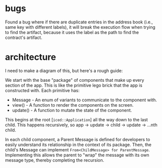# bugs

Found a bug where if there are duplicate entries in the address book (i.e., same key with different labels), it will break the execution flow when trying to find the artifact, because it uses the label as the path to find the contract's artifact.


# architecture

I need to make a diagram of this, but here's a rough guide:

We start with the base "package" of components that make up every section of the app. This is like the primitive lego brick that the app is constructed with. Each primitive has:
- Message - An enum of variants to communicate to the component with.
- view() - A function to render the components on the screen.
- update() - A function to mutate the state of the component.


This begins at the root [`iced::Application`] all the way down to the last child. This happens recursively, so app -> update -> child -> update -> ...nth child.

In each child component, a Parent Message is defined for developers to easily understand its relationship in the context of its package. Then, the child's Message can implement `From<ChildMessage> for ParentMessage`. Implementing this allows the parent to "wrap" the message with its own message type, thereby completing the recursion.